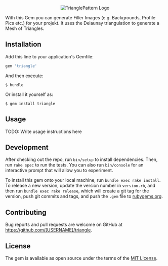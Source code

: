 <p align="center">
 <img src="https://user-images.githubusercontent.com/19203626/75708200-4899d380-5cb8-11ea-9d3b-6dc83360c7bf.png" alt="TrianglePattern Logo"/>
</p>

With this Gem you can generate Filler Images (e.g. Backgrounds, Profile Pics etc.) for your projekt. It uses the Delaunay triangulation to generate a Mesh of Triangles.   

## Installation

Add this line to your application's Gemfile:

```ruby
gem 'triangle'
```

And then execute:

    $ bundle

Or install it yourself as:

    $ gem install triangle

## Usage

TODO: Write usage instructions here

## Development

After checking out the repo, run `bin/setup` to install dependencies. Then, run `rake spec` to run the tests. You can also run `bin/console` for an interactive prompt that will allow you to experiment.

To install this gem onto your local machine, run `bundle exec rake install`. To release a new version, update the version number in `version.rb`, and then run `bundle exec rake release`, which will create a git tag for the version, push git commits and tags, and push the `.gem` file to [rubygems.org](https://rubygems.org).

## Contributing

Bug reports and pull requests are welcome on GitHub at https://github.com/[USERNAME]/triangle.

## License

The gem is available as open source under the terms of the [MIT License](https://opensource.org/licenses/MIT).
